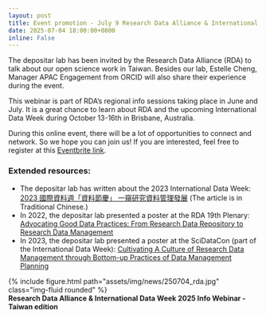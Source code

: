 ```yaml
---
layout: post
title: Event promotion - July 9 Research Data Alliance & International Data Week 2025 Webinar - Taiwan edition
date: 2025-07-04 18:00:00+0800
inline: False
---
```


The depositar lab has been invited by the Research Data Alliance (RDA) to talk about our open science work in Taiwan. Besides our lab, Estelle Cheng, Manager APAC Engagement from ORCID will also share their experience during the event.

This webinar is part of RDA’s regional info sessions taking place in June and July. It is a great chance to learn about RDA and the upcoming International Data Week during October 13-16th in Brisbane, Australia.

During this online event, there will be a lot of opportunities to connect and network. So we hope you can join us! If you are interested, feel free to register at this [Eventbrite link](https://www.eventbrite.com.au/e/research-data-alliance-international-data-week-2025-webinar-taiwan-ed-tickets-1430208214269).

### Extended resources:
- The depositar lab has written about the 2023 International Data Week: [2023 國際資料週「資料節慶」 一窺研究資料管理發展](https://rdm.depositar.io/zh_TW/news/20240115-InternationalDataWeek) (The article is in Traditional Chinese.)
- In 2022, the depositar lab presented a poster at the RDA 19th Plenary: [Advocating Good Data Practices: From Research Data Repository to Research Data Management](https://data.depositar.io/dataset/rda-p19-advocating-good-data-practice)
- In 2023, the depositar lab presented a poster at the SciDataCon (part of the International Data Week): [Cultivating A Culture of Research Data Management through Bottom-up Practices of Data Management Planning ](https://pid.depositar.io/ark:37281/k52077308)




<div class="row">
    <div class="col-sm mt-3 mt-md-0">
        {% include figure.html path="assets/img/news/250704_rda.jpg" class="img-fluid rounded" %}
    </div>
</div>
<div class="caption mt-0">
    <b>Research Data Alliance & International Data Week 2025 Info Webinar - Taiwan edition</b>
</div>